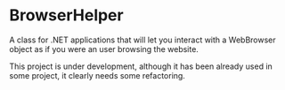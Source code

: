 # BrowserHelper
A class for .NET applications that will let you interact with a WebBrowser object as if you were an user browsing the website.

This project is under development, although it has been already used in some project, it clearly needs some refactoring.
